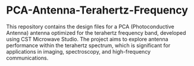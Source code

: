 # PCA-Antenna-Terahertz-Frequency
This repository contains the design files for a PCA (Photoconductive Antenna) antenna optimized for the terahertz frequency band, developed using CST Microwave Studio. The project aims to explore antenna performance within the terahertz spectrum, which is significant for applications in imaging, spectroscopy, and high-frequency communications.
